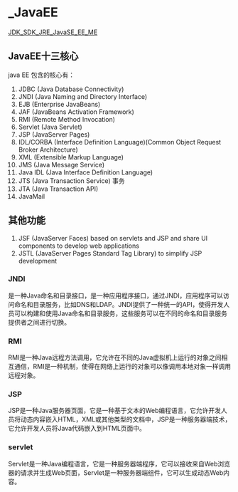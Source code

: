 # _JavaEE

[JDK_SDK_JRE_JavaSE_EE_ME](../../%E8%AE%A1%E7%AE%97%E6%9C%BA%E8%AF%AD%E8%A8%80/Java/Java%E7%9F%A5%E8%AF%86%E7%A7%AF%E7%B4%AF/JDK_SDK_JRE_JavaSE_EE_ME.md)

## JavaEE十三核心
java EE 包含的核心有：
1. JDBC (Java Database Connectivity)
2. JNDI (Java Naming and Directory Interface)
3. EJB (Enterprise JavaBeans)
4. JAF (JavaBeans Activation Framework)
5. RMI (Remote Method Invocation)
6. Servlet (Java Servlet)
7. JSP (JavaServer Pages)
8. IDL/CORBA (Interface Definition Language)(Common Object Request Broker Architecture)
9. XML (Extensible Markup Language)
10. JMS (Java Message Service)
11. Java IDL (Java Interface Definition Language)
12. JTS (Java Transaction Service) 事务
13. JTA (Java Transaction API)
14. JavaMail 

## 其他功能
1. JSF (JavaServer Faces) based on servlets and JSP and share UI components to develop web applications
2. JSTL (JavaServer Pages Standard Tag Library) to simplify JSP development

### JNDI

是一种Java命名和目录接口，是一种应用程序接口，通过JNDI，应用程序可以访问命名和目录服务，比如DNS和LDAP。JNDI提供了一种统一的API，使得开发人员可以构建和使用Java命名和目录服务，这些服务可以在不同的命名和目录服务提供者之间进行切换。

### RMI

RMI是一种Java远程方法调用，它允许在不同的Java虚拟机上运行的对象之间相互通信，RMI是一种机制，使得在网络上运行的对象可以像调用本地对象一样调用远程对象。

### JSP

JSP是一种Java服务器页面，它是一种基于文本的Web编程语言，它允许开发人员将动态内容嵌入HTML，XML或其他类型的文档中，JSP是一种服务器端技术，它允许开发人员将Java代码嵌入到HTML页面中。

### servlet

Servlet是一种Java编程语言，它是一种服务器端程序，它可以接收来自Web浏览器的请求并生成Web页面，Servlet是一种服务器端组件，它可以生成动态Web内容。

